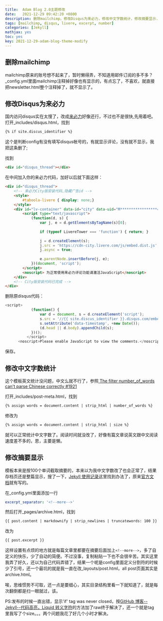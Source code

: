```yaml
---
title:  Adam Blog 2.0主题修改
date:   2021-12-29 09:42:20 +0800
description: 删除mailchimp，修改Disqus为来必力，修改中文字数统计，修改摘要显示.
tags: [mailchimp, disqus, livere, excerpt, number]
categories: [Jekyll]
mathjax: yes
toc: yes 
key: 2021-12-29-adam-blog-theme-modify
---
```


## 删除mailchimp

mailchimp原来的账号想不起来了，暂时懒得弄，不知道用邮件订阅的多不多？
_config.yml里面mailchimp注释掉好像也有显示的，有点忘了，不喜欢，就直接把newsletter.html整个注释掉了，就不显示了。

<!--more-->

## 修改Disqus为来必力

国内访问disqus实在太慢了，改成[来必力](http://livere.com/)好像还行，不过也不是很快,先用着吧。
打开_includes/disqus.html，找到

```html
{% if site.discus_identifier %}
```

这个是判断config有没有填写disqus帐号的，有就显示评论，没有就不显示，我把这条删了;

找到
```html
<div id="disqus_thread"></div>
```
在中间加入你的来必力代码，加好以后就下面这样：

```html
<div id="disqus_thread">
	<!-- 来必力City版安装代码,隐藏广告id -->
	<style>
		#taboola-livere { display: none;}
	</style>
	<div id="lv-container" data-id="city" data-uid="M*****************==">
		<script type="text/javascript">
			(function(d, s) {
				var j, e = d.getElementsByTagName(s)[0];
			
				if (typeof LivereTower === 'function') { return; }
			
				j = d.createElement(s);
				j.src = 'https://cdn-city.livere.com/js/embed.dist.js';
				j.async = true;
			
				e.parentNode.insertBefore(j, e);
			})(document, 'script');
		</script>
		<noscript> 为正常使用来必力评论功能请激活JavaScript</noscript>
	</div>
	<!-- City版安装代码已完成 -->
</div>
``` 


删除原disqus代码：

```javascript
<script>
            (function() {
                var d = document, s = d.createElement('script');
                s.src = '//{{ site.discus_identifier }}.disqus.com/embed.js';
                s.setAttribute('data-timestamp', +new Date());
                (d.head || d.body).appendChild(s);
            })();
          </script>
      <noscript>Please enable JavaScript to view the comments.</noscript>
```

保存。

## 修改中文字数统计

这个模板英文统计没问题，中文么就不行了，参照[ The filter number_of_words can't parse Chinese correctly #1921 ](https://github.com/jekyll/jekyll/issues/1921)

打开_includes/post-meta.html，找到


```html
{% assign words = document.content | strip_html | number_of_words %}
```


修改为

```html
{% assign words = document.content | strip_html | size %}
```


就可以正常统计中文字数了。阅读时间就没改了，好像有篇文章说英文跟中文阅读速度差不多的，恩，主要是懒。

## 修改摘要显示

模板本来是按100个单词截取摘要的，本来以为我中文字数改了也会正常了，结果存档页还是整篇显示，搜了一下，[Jekyll 使用记录](https://cyhour.com/189/)这里找到办法了，原来[官方文档](http://jekyllrb.com/docs/posts/#post-excerpts)就有写的。

在_config.yml里面添加一行
```yml
excerpt_separator: '<!--more-->'
```

然后打开_pages/archive.html，找到

```html
{{ post.content | markdownify | strip_newlines | truncatewords: 100 }}
```

改为

```html
{{ post.excerpt }}
```



这样设置有点烦的地方就是每篇文章里都要在摘要后面加上`<!--more-->`，多了自定义的快乐，少了自动的简便。不过没事，复制粘贴一下也不会很辛苦。其实这里我弄了好久，还以为自己代码弄错了，结果一个呢是config里面定义分割符的时候少了引号，还一个最坑的就是我一直在改_layouts/post.html，all post页面其实是archive.html。

唉，思维惯势不可取，还一点是要细心，其实目录结构里看一下就知道了，就是每次翻倒都是扫一眼就过，该。

PS:发布的时候一直出错，显示'if' tag was never closed，按[GitHub 博客-- Jekyll--代码高亮，Liquid 转义字符](https://blog.csdn.net/zhangpeterx/article/details/103920538)的方法加了raw终于解决了，还一个就是tag里我写了个size。。。两个问题我花了好几个小时才解决。

